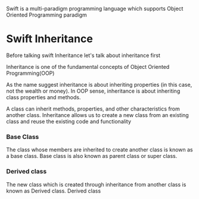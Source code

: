 Swift is a multi-paradigm programming language which supports Object Oriented Programming paradigm

# Swift Inheritance

Before talking swift Inheritance let's talk about inheritance first

Inheritance is one of the fundamental concepts of Object Oriented Programming(OOP)

As the name suggest inheritance is about inheriting properties (in this case, not the wealth or money).
In OOP sense, inheritance is about inheriting class properties and methods.

A class can inherit methods, properties, and other characteristics from another class. Inheritance allows us to create a new class from an existing class and reuse the existing code and functionality

### Base Class

The class whose members are inherited to create another class is known as a base class. Base class is also known as parent class or super class.

### Derived class

The new class which is created through inheritance from another class is known as Derived class. Derived class
